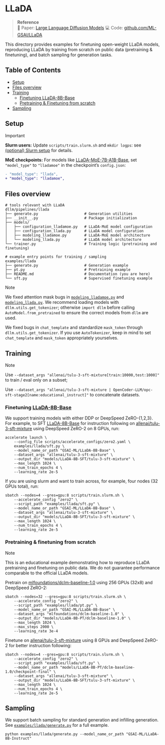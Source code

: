 # LLaDA

> **Reference**  
> 📄 Paper: [Large Language Diffusion Models](https://arxiv.org/abs/2502.09992)
> 💻 Code: [github.com/ML-GSAI/LLaDA](https://github.com/ML-GSAI/LLaDA)

This directory provides examples for finetuning open-weight LLaDA models, reproducing LLaDA by training from scratch on public data (pretraining & finetuning), and batch sampling for generation tasks.

## Table of Contents
- [Setup](#setup)
- [Files overview](#files-overview)
- [Training](#training)
    - [Finetuning LLaDA-8B-Base](#finetuning-llada-8b-base)
    - [Pretraining & Finetuning from scratch](#pretraining--finetuning-from-scratch)
- [Sampling](#sampling)

## Setup
> [!IMPORTANT]  
> **Slurm users:** Update `scripts/train.slurm.sh` and `mkdir logps`: see [(optional) Slurm setup](/README.md/#optional-slurm-setup) for details.
>
> **MoE checkpoints:** For models like [LLaDA-MoE-7B-A1B-Base](https://huggingface.co/inclusionAI/LLaDA-MoE-7B-A1B-Base), set `"model_type"` to `"lladamoe"` in the checkpoint’s `config.json`:
> ```diff
> - "model_type": "llada",
> + "model_type": "lladamoe",
> ```
>


##  Files overview
```
# tools relevant with LLaDA
dllm/pipelines/llada
├── generate.py                     # Generation utilities
├── __init__.py                     # Package initialization
├── models/
│   ├── configuration_lladamoe.py   # LLaDA-MoE model configuration
│   ├── configuration_llada.py      # LLaDA model configuration
│   ├── modeling_lladamoe.py        # LLaDA-MoE model architecture
│   └── modeling_llada.py           # LLaDA model architecture
└── trainer.py                      # Training logic (pretraining and finetuning)

# example entry points for training / sampling
examples/llada
├── generate.py                     # Generation example
├── pt.py                           # Pretraining example
├── README.md                       # Documentation (you are here)
└── sft.py                          # Supervised finetuning example
```
> [!NOTE]
>  We fixed attention mask bugs in [`modeling_lladamoe.py`](/dllm/pipelines/llada/models/modeling_lladamoe.py) and [`modeling_llada.py`](/dllm/pipelines/llada/models/modeling_llada.py). We recommend loading models with `dllm.utils.get_tokenizer`; otherwise `import dllm` before calling `AutoModel.from_pretrained` to ensure the correct models from `dllm` are used. 
> 
>  We fixed bugs in `chat_template` and standardize `mask_token` through `dllm.utils.get_tokenizer`. If you use `AutoTokenizer`, keep in mind to set `chat_template` and `mask_token` appropriately yourselves.

<!-- > [!WARNING]  
> Before loading MoE checkpoints (e.g., [inclusionAI/LLaDA-MoE-7B-A1B-Base](https://huggingface.co/inclusionAI/LLaDA-MoE-7B-A1B-Base)), first overwrite the `model_type` field from `inclusionAI/LLaDA-MoE-7B-A1B-Base/config.json`:  
> ```diff
> - "model_type": "llada",
> + "model_type": "lladamoe",
> ``` -->

## Training

> [!NOTE]
> Use `--dataset_args "allenai/tulu-3-sft-mixture[train:10000,test:1000]"` to train / eval only on a subset; 
> 
> Use `--dataset_args "allenai/tulu-3-sft-mixture | OpenCoder-LLM/opc-sft-stage2[name:educational_instruct]"` to concatenate datasets.

### Finetuning [LLaDA-8B-Base](https://huggingface.co/GSAI-ML/LLaDA-8B-Base)
We support training models with either DDP or DeepSpeed ZeRO-{1,2,3}. For example, to SFT [LLaDA-8B-Base](https://huggingface.co/GSAI-ML/LLaDA-8B-Base) for instruction following on [allenai/tulu-3-sft-mixture](https://huggingface.co/datasets/allenai/tulu-3-sft-mixture) using DeepSpeed ZeRO-2 on 8 GPUs, run:
```shell
accelerate launch \
    --config_file scripts/accelerate_configs/zero2.yaml \
    examples/llada/sft.py \
    --model_name_or_path "GSAI-ML/LLaDA-8B-Base" \
    --dataset_args "allenai/tulu-3-sft-mixture" \
    --output_dir "models/LLaDA-8B-SFT/tulu-3-sft-mixture" \
    --max_length 1024 \ 
    --num_train_epochs 4 \
    --learning_rate 2e-5
```
If you are using slurm and want to train across, for example, four nodes (32 GPUs total), run:
```shell
sbatch --nodes=4 --gres=gpu:8 scripts/train.slurm.sh \
    --accelerate_config "zero2" \
    --script_path "examples/llada/sft.py" \
    --model_name_or_path "GSAI-ML/LLaDA-8B-Base" \
    --dataset_args "allenai/tulu-3-sft-mixture" \
    --output_dir "models/LLaDA-8B-SFT/tulu-3-sft-mixture" \
    --max_length 1024 \ 
    --num_train_epochs 4 \
    --learning_rate 2e-5
```

### Pretraining & finetuning from scratch
> [!NOTE]
> This is an educational example demonstrating how to reproduce LLaDA pretraining and finetuning on public data. We do not guarantee performance comparable to the official LLaDA models.

Pretrain on [mlfoundations/dclm-baseline-1.0](https://huggingface.co/datasets/mlfoundations/dclm-baseline-1.0) using 256 GPUs (32x8) and DeepSpeed ZeRO-2:
```shell
sbatch --nodes=32 --gres=gpu:8 scripts/train.slurm.sh \
    --accelerate_config "zero2" \
    --script_path "examples/llada/pt.py" \
    --model_name_or_path "GSAI-ML/LLaDA-8B-Base" \
    --dataset_args "mlfoundations/dclm-baseline-1.0" \
    --output_dir "models/LLaDA-8B-PT/dclm-baseline-1.0" \
    --max_length 1024 \ 
    --max_steps 2000 \
    --learning_rate 3e-4
```
Finetune on [allenai/tulu-3-sft-mixture](https://huggingface.co/datasets/allenai/tulu-3-sft-mixture) using 8 GPUs and DeepSpeed ZeRO-2 for better instruction following:
```shell
sbatch --nodes=4 --gres=gpu:8 scripts/train.slurm.sh \
    --accelerate_config "zero2" \
    --script_path "examples/llada/sft.py" \
    --model_name_or_path "models/LLaDA-8B-PT/dclm-baseline-1.0/checkpoint-final" \
    --dataset_args "allenai/tulu-3-sft-mixture" \
    --output_dir "models/LLaDA-8B-SFT/tulu-3-sft-mixture" \
    --max_length 1024 \ 
    --num_train_epochs 4 \
    --learning_rate 2e-5
```

## Sampling
We support batch sampling for standard generation and infilling generation.
See [`examples/llada/generate.py`](/examples/llada/generate.py) for a full example.
```shell
python examples/llada/generate.py --model_name_or_path "GSAI-ML/LLaDA-8B-Instruct"
```
